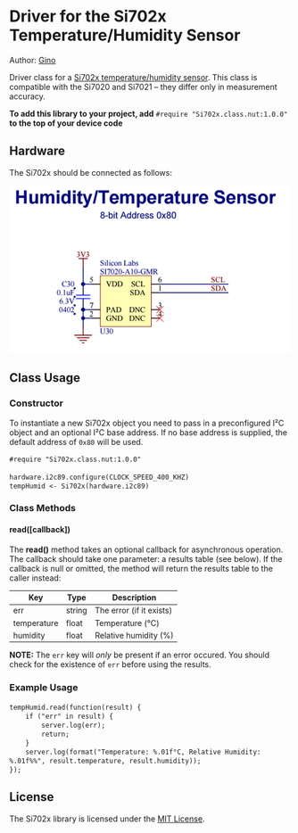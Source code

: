 Driver for the Si702x Temperature/Humidity Sensor
=================================================

Author: [Gino](https://github.com/imp-gino/)

Driver class for a [Si702x temperature/humidity sensor](http://www.silabs.com/Support%20Documents/TechnicalDocs/Si7021-A20.pdf). This class is compatible with the Si7020 and Si7021 &ndash; they differ only in measurement accuracy.

**To add this library to your project, add** `#require "Si702x.class.nut:1.0.0"` **to the top of your device code**

## Hardware

The Si702x should be connected as follows:

![Si7020 Circuit](./circuit.png)

## Class Usage

### Constructor

To instantiate a new Si702x object you need to pass in a preconfigured I&sup2;C object and an optional I&sup2;C base address. If no base address is supplied, the default address of `0x80` will be used.

```squirrel
#require "Si702x.class.nut:1.0.0"

hardware.i2c89.configure(CLOCK_SPEED_400_KHZ)
tempHumid <- Si702x(hardware.i2c89)
```

### Class Methods

#### read([callback])

The **read()** method takes an optional callback for asynchronous operation. The callback should take one parameter: a results table (see below). If the callback is null or omitted, the method will return the results table to the caller instead:

| Key         | Type   | Description              |
| ----------- | ------ | ------------------------ |
| err         | string | The error (if it exists) |
| temperature | float  | Temperature (°C)         |
| humidity    | float  | Relative humidity (%)    |

**NOTE:** The ```err``` key will *only* be present if an error occured. You should check for the existence of ```err``` before using the results.

### Example Usage
```squirrel
tempHumid.read(function(result) {
    if ("err" in result) {
        server.log(err);
        return;
    }
    server.log(format("Temperature: %.01f°C, Relative Humidity: %.01f%%", result.temperature, result.humidity));
});
```

## License

The Si702x library is licensed under the [MIT License](./LICENSE).
